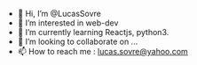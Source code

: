 - 👋 Hi, I’m @LucasSovre
- 👀 I’m interested in web-dev
- 🌱 I’m currently learning Reactjs, python3.
- 💞️ I’m looking to collaborate on ...
- 📫 How to reach me : lucas.sovre@yahoo.com

<!---
LucasSovre/LucasSovre is a ✨ special ✨ repository because its `README.md` (this file) appears on your GitHub profile.
You can click the Preview link to take a look at your changes.
--->

